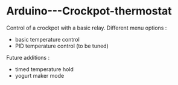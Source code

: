 Arduino---Crockpot-thermostat
=============================

Control of a crockpot with a basic relay.
Different menu options :
 - basic temperature control
 - PID temperature control (to be tuned)

Future additions :
 - timed temperature hold
 - yogurt maker mode
